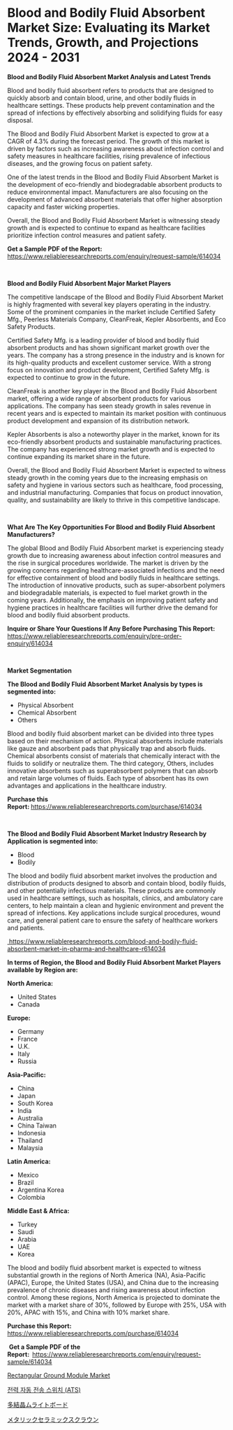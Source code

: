 <p><h1>Blood and Bodily Fluid Absorbent Market Size: Evaluating its Market Trends, Growth, and Projections 2024 - 2031</h1></p><p><strong>Blood and Bodily Fluid Absorbent Market Analysis and Latest Trends</strong></p>
<p><p>Blood and bodily fluid absorbent refers to products that are designed to quickly absorb and contain blood, urine, and other bodily fluids in healthcare settings. These products help prevent contamination and the spread of infections by effectively absorbing and solidifying fluids for easy disposal.</p><p>The Blood and Bodily Fluid Absorbent Market is expected to grow at a CAGR of 4.3% during the forecast period. The growth of this market is driven by factors such as increasing awareness about infection control and safety measures in healthcare facilities, rising prevalence of infectious diseases, and the growing focus on patient safety.</p><p>One of the latest trends in the Blood and Bodily Fluid Absorbent Market is the development of eco-friendly and biodegradable absorbent products to reduce environmental impact. Manufacturers are also focusing on the development of advanced absorbent materials that offer higher absorption capacity and faster wicking properties.</p><p>Overall, the Blood and Bodily Fluid Absorbent Market is witnessing steady growth and is expected to continue to expand as healthcare facilities prioritize infection control measures and patient safety.</p></p>
<p><strong>Get a Sample PDF of the Report:&nbsp;</strong> <a href="https://www.reliableresearchreports.com/enquiry/request-sample/614034">https://www.reliableresearchreports.com/enquiry/request-sample/614034</a></p>
<p>&nbsp;</p>
<p><strong>Blood and Bodily Fluid Absorbent Major Market Players</strong></p>
<p><p>The competitive landscape of the Blood and Bodily Fluid Absorbent Market is highly fragmented with several key players operating in the industry. Some of the prominent companies in the market include Certified Safety Mfg., Peerless Materials Company, CleanFreak, Kepler Absorbents, and Eco Safety Products.</p><p>Certified Safety Mfg. is a leading provider of blood and bodily fluid absorbent products and has shown significant market growth over the years. The company has a strong presence in the industry and is known for its high-quality products and excellent customer service. With a strong focus on innovation and product development, Certified Safety Mfg. is expected to continue to grow in the future.</p><p>CleanFreak is another key player in the Blood and Bodily Fluid Absorbent market, offering a wide range of absorbent products for various applications. The company has seen steady growth in sales revenue in recent years and is expected to maintain its market position with continuous product development and expansion of its distribution network.</p><p>Kepler Absorbents is also a noteworthy player in the market, known for its eco-friendly absorbent products and sustainable manufacturing practices. The company has experienced strong market growth and is expected to continue expanding its market share in the future.</p><p>Overall, the Blood and Bodily Fluid Absorbent Market is expected to witness steady growth in the coming years due to the increasing emphasis on safety and hygiene in various sectors such as healthcare, food processing, and industrial manufacturing. Companies that focus on product innovation, quality, and sustainability are likely to thrive in this competitive landscape.</p></p>
<p>&nbsp;</p>
<p><strong>What Are The Key Opportunities For Blood and Bodily Fluid Absorbent Manufacturers?</strong></p>
<p><p>The global Blood and Bodily Fluid Absorbent market is experiencing steady growth due to increasing awareness about infection control measures and the rise in surgical procedures worldwide. The market is driven by the growing concerns regarding healthcare-associated infections and the need for effective containment of blood and bodily fluids in healthcare settings. The introduction of innovative products, such as super-absorbent polymers and biodegradable materials, is expected to fuel market growth in the coming years. Additionally, the emphasis on improving patient safety and hygiene practices in healthcare facilities will further drive the demand for blood and bodily fluid absorbent products.</p></p>
<p><strong>Inquire or Share Your Questions If Any Before Purchasing This Report:</strong> <a href="https://www.reliableresearchreports.com/enquiry/pre-order-enquiry/614034">https://www.reliableresearchreports.com/enquiry/pre-order-enquiry/614034</a></p>
<p>&nbsp;</p>
<p><strong>Market Segmentation</strong></p>
<p><strong>The Blood and Bodily Fluid Absorbent Market Analysis by types is segmented into:</strong></p>
<p><ul><li>Physical Absorbent</li><li>Chemical Absorbent</li><li>Others</li></ul></p>
<p><p>Blood and bodily fluid absorbent market can be divided into three types based on their mechanism of action. Physical absorbents include materials like gauze and absorbent pads that physically trap and absorb fluids. Chemical absorbents consist of materials that chemically interact with the fluids to solidify or neutralize them. The third category, Others, includes innovative absorbents such as superabsorbent polymers that can absorb and retain large volumes of fluids. Each type of absorbent has its own advantages and applications in the healthcare industry.</p></p>
<p><strong>Purchase this Report:&nbsp;</strong><a href="https://www.reliableresearchreports.com/purchase/614034">https://www.reliableresearchreports.com/purchase/614034</a></p>
<p>&nbsp;</p>
<p><strong>The Blood and Bodily Fluid Absorbent Market Industry Research by Application is segmented into:</strong></p>
<p><ul><li>Blood</li><li>Bodily</li></ul></p>
<p><p>The blood and bodily fluid absorbent market involves the production and distribution of products designed to absorb and contain blood, bodily fluids, and other potentially infectious materials. These products are commonly used in healthcare settings, such as hospitals, clinics, and ambulatory care centers, to help maintain a clean and hygienic environment and prevent the spread of infections. Key applications include surgical procedures, wound care, and general patient care to ensure the safety of healthcare workers and patients.</p></p>
<p><a href="https://www.reliableresearchreports.com/blood-and-bodily-fluid-absorbent-market-in-pharma-and-healthcare-r614034">&nbsp;https://www.reliableresearchreports.com/blood-and-bodily-fluid-absorbent-market-in-pharma-and-healthcare-r614034</a></p>
<p><strong>In terms of Region, the Blood and Bodily Fluid Absorbent Market Players available by Region are:</strong></p>
<p>
    <p> <strong> North America: </strong>
        <ul>
            <li>United States</li>
            <li>Canada</li>
        </ul>
        </p> 
    <p> <strong> Europe: </strong>
        <ul>
            <li>Germany</li>
            <li>France</li>
            <li>U.K.</li>
            <li>Italy</li>
            <li>Russia</li>
        </ul>
        </p> 
    <p> <strong> Asia-Pacific: </strong>
        <ul>
            <li>China</li>
            <li>Japan</li>
            <li>South Korea</li>
            <li>India</li>
            <li>Australia</li>
            <li>China Taiwan</li>
            <li>Indonesia</li>
            <li>Thailand</li>
            <li>Malaysia</li>
        </ul>
        </p> 
    <p> <strong> Latin America: </strong>
        <ul>
            <li>Mexico</li>
            <li>Brazil</li>
            <li>Argentina Korea</li>
            <li>Colombia</li>
        </ul>
        </p> 
    <p> <strong> Middle East & Africa: </strong>
        <ul>
            <li>Turkey</li>
            <li>Saudi</li>
            <li>Arabia</li>
            <li>UAE</li>
            <li>Korea</li>
        </ul>
    </p>
    </p>
<p><p>The blood and bodily fluid absorbent market is expected to witness substantial growth in the regions of North America (NA), Asia-Pacific (APAC), Europe, the United States (USA), and China due to the increasing prevalence of chronic diseases and rising awareness about infection control. Among these regions, North America is projected to dominate the market with a market share of 30%, followed by Europe with 25%, USA with 20%, APAC with 15%, and China with 10% market share.</p></p>
<p><strong>Purchase this Report: </strong><a href="https://www.reliableresearchreports.com/purchase/614034">https://www.reliableresearchreports.com/purchase/614034</a></p>
<p>&nbsp;<strong>Get a Sample PDF of the Report:&nbsp;&nbsp;</strong><a href="https://www.reliableresearchreports.com/enquiry/request-sample/614034">https://www.reliableresearchreports.com/enquiry/request-sample/614034</a></p>
<p><strong></strong></p>
<p><p><a href="https://github.com/lbird53714/Market-Research-Report-List-4/blob/main/rectangular-ground-module-market.md">Rectangular Ground Module Market</a></p><p><a href="https://github.com/Jimmieraun892023/Market-Research-Report-List-1/blob/main/208343191016.md">전력 자동 전송 스위치 (ATS)</a></p><p><a href="https://github.com/zoetazuur/Market-Research-Report-List-1/blob/main/566649099664.md">多結晶ムライトボード</a></p><p><a href="https://github.com/dadanedu33/Market-Research-Report-List-1/blob/main/929403299663.md">メタリックセラミックスクラウン</a></p></p>